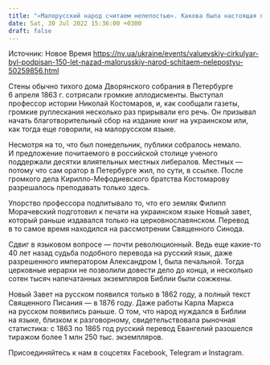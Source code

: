 ```yaml
---
title: "«Малорусский народ считаем нелепостью». Какова была настоящая причина запрета издавать на украинском в Российской империи даже Библию"
date: Sat, 30 Jul 2022 15:36:00 +0300
draft: false
---
```

Источник: Новое Время https://nv.ua/ukraine/events/valuevskiy-cirkulyar-byl-podpisan-150-let-nazad-malorusskiy-narod-schitaem-nelepostyu-50259856.html


Стены обычно тихого дома Дворянского собрания в Петербурге 6 апреля 1863 г. сотрясали громкие аплодисменты. Выступал профессор истории Николай Костомаров, и, как сообщали газеты, громкие руплескания несколько раз прирывали его речь. Он призывал начать благотворительный сбор на издание книг на украинском или, как тогда еще говорили, на малорусском языке.

Несмотря на то, что был понедельник, публики собралось немало. И предложение почитаемого в российской столице ученого поддержали десятки влиятельных местных либералов. Местных — потому что сам оратор в Петербурге жил, по сути, в ссылке. После громкого дела Кирилло-Мефодиевского братства Костомарову разрешалось преподавать только здесь.

Упорство профессора подпитывало то, что его земляк Филипп Морачевский подготовил к печати на украинском языке Новый завет, который раньше издавался только на церковнославянском. Перевод в то самое время находился на рассмотрении Священного Синода.

Сдвиг в языковом вопросе — почти революционный. Ведь еще какие-то 40 лет назад судьба подобного перевода на русский язык, даже разрешенного императором Александром I, была печальной. Тогда церковные иерархи не позволили довести дело до конца, и несколько сотен тысяч напечатанных экземпляров Библии были сожжены.

Новый Завет на русском появился только в 1862 году, а полный текст Священного Писания — в 1876 году. Даже работы Карла Маркса на русском появились раньше. О том, что народ нуждался в Библии на языке, близком к разговорному, свидетельствовала рыночная статистика: с 1863 по 1865 год русский перевод Евангелий разошелся тиражом более 1 млн 250 тыс. экземпляров.

Присоединяйтесь к нам в соцсетях Facebook, Telegram и Instagram.
